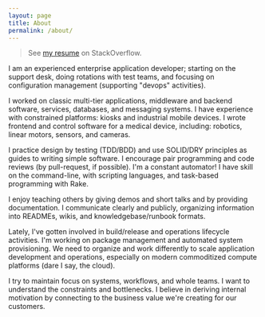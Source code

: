 ```yaml
---
layout: page
title: About
permalink: /about/
---
```


> See [my resume](http://stackoverflow.com/cv/anthonymastrean) on StackOverflow.

I am an experienced enterprise application developer; starting on the support desk, doing rotations with test teams, and focusing on configuration management (supporting "devops" activities).

I worked on classic multi-tier applications, middleware and backend software, services, databases, and messaging systems. I have experience with constrained platforms: kiosks and industrial mobile devices. I wrote frontend and control software for a medical device, including: robotics, linear motors, sensors, and cameras.

I practice design by testing (TDD/BDD) and use SOLID/DRY principles as guides to writing simple software. I encourage pair programming and code reviews (by pull-request, if possible). I'm a constant automator! I have skill on the command-line, with scripting languages, and task-based programming with Rake.

I enjoy teaching others by giving demos and short talks and by providing documentation. I communicate clearly and publicly, organizing information into READMEs, wikis, and knowledgebase/runbook formats.

Lately, I've gotten involved in build/release and operations lifecycle activities. I'm working on package management and automated system provisioning. We need to organize and work differently to scale application development and operations, especially on modern commoditized compute platforms (dare I say, the cloud).

I try to maintain focus on systems, workflows, and whole teams. I want to understand the constraints and bottlenecks. I believe in deriving internal motivation by connecting to the business value we're creating for our customers.

